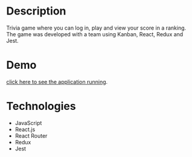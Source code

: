 # Description
Trivia game where you can log in, play and view your score in a ranking. The game was developed with a team using Kanban, React, Redux and Jest.
# Demo
[click here to see the application running](https://triviaapp-black.vercel.app/).
# Technologies
* JavaScript
* React.js
* React Router
* Redux
* Jest
